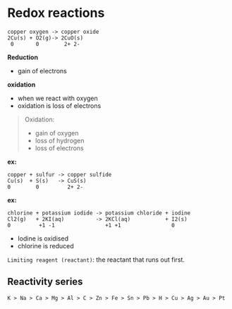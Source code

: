 # Redox reactions
	copper oxygen -> copper oxide
	2Cu(s) + O2(g)-> 2CuO(s)
	 0       0        2+ 2-

**Reduction**  

- gain of electrons

**oxidation**  

- when we react with oxygen
- oxidation is loss of electrons

> Oxidation:
> 
> - gain of oxygen
> - loss of hydrogen
> - loss of electrons

**ex:**

	copper + sulfur -> copper sulfide
	Cu(s)  + S(s)   -> CuS(s)
	0        0         2+ 2-

**ex:**

	chlorine + potassium iodide -> potassium chloride + iodine
	Cl2(g)   + 2KI(aq)          -> 2KCl(aq)           + I2(s)
	0         +1 -1                +1 +1                0
- Iodine is oxidised
- chlorine is reduced

`Limiting reagent (reactant)`: the reactant that runs out first.

## Reactivity series
	K > Na > Ca > Mg > Al > C > Zn > Fe > Sn > Pb > H > Cu > Ag > Au > Pt